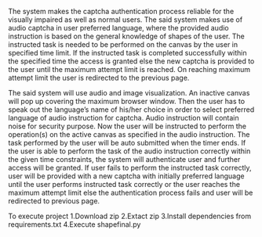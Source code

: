 The system makes the captcha authentication process reliable for the
visually impaired as well as normal users. The said system makes use of
audio captcha in user preferred language, where the provided audio
instruction is based on the general knowledge of shapes of the user. The
instructed task is needed to be performed on the canvas by the user in
specified time limit. If the instructed task is completed successfully within
the specified time the access is granted else the new captcha is provided
to the user until the maximum attempt limit is reached. On reaching
maximum attempt limit the user is redirected to the previous page.

The said system will use audio and image visualization. An inactive canvas
will pop up covering the maximum browser window. Then the user has to speak
out the language’s name of his/her choice in order to select preferred language of
audio instruction for captcha. Audio instruction will contain noise for security
purpose. Now the user will be instructed to perform the operation(s) on the
active canvas as specified in the audio instruction. The task performed by the user
will be auto submitted when the timer ends. If the user is able to perform the task
of the audio instruction correctly within the given time constraints, the system
will authenticate user and further access will be granted. If user fails to perform
the instructed task correctly, user will be provided with a new captcha with
initially preferred language until the user performs instructed task correctly or the
user reaches the maximum attempt limit else the authentication process fails and
user will be redirected to previous page.

To execute project
1.Download zip
2.Extact zip
3.Install dependencies from requirements.txt
4.Execute shapefinal.py
